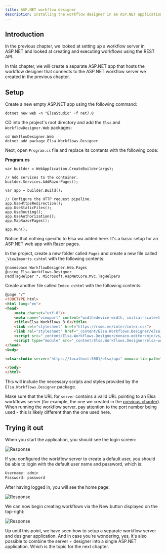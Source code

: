 ```yaml
---
title: ASP.NET workflow designer
description: Installing the workflow designer in an ASP.NET application. 
---
```


## Introduction

In the previous chapter, we looked at setting up a workflow server in ASP.NET and looked at creating and executing workflows using the REST API.

In this chapter, we will create a separate ASP.NET app that hosts the workflow designer that connects to the ASP.NET workflow server we created in the previous chapter. 

## Setup

Create a new empty ASP.NET app using the following command:

```shell
dotnet new web -n "ElsaStudio" -f net7.0
```

CD into the project's root directory and add the `Elsa` and `WorkflowDesigner.Web` packages:

```shell
cd WokflowDesigner.Web
dotnet add package Elsa.Workflows.Designer
```

Next, open `Program.cs` file and replace its contents with the following code:

**Program.cs**

```clike
var builder = WebApplication.CreateBuilder(args);

// Add services to the container.
builder.Services.AddRazorPages();

var app = builder.Build();

// Configure the HTTP request pipeline.
app.UseHttpsRedirection();
app.UseStaticFiles();
app.UseRouting();
app.UseAuthorization();
app.MapRazorPages();

app.Run();
```

Notice that nothing specific to Elsa wa added here. It's a basic setup for an ASP.NET web app with Razor pages.

In the project, create a new folder called `Pages` and create a new file called `_ViewImports.cshtml` with the following contents:

```razor
@namespace WorkflowDesigner.Web.Pages
@using Elsa.Workflows.Designer
@addTagHelper *, Microsoft.AspNetCore.Mvc.TagHelpers
```

Create another file called `Index.cshtml` with the following contents:

```html
@page "/"
<!DOCTYPE html>
<html lang="en">
<head>
    <meta charset="utf-8"/>
    <meta name="viewport" content="width=device-width, initial-scale=1.0"/>
    <title>Elsa Workflows 3.0</title>
    <link rel="stylesheet" href="https://rsms.me/inter/inter.css">
    <link rel="stylesheet" href="_content/Elsa.Workflows.Designer/elsa-workflows-designer/elsa-workflows-designer.css">
    <script src="_content/Elsa.Workflows.Designer/monaco-editor/min/vs/loader.js"></script>
    <script type="module" src="_content/Elsa.Workflows.Designer/elsa-workflows-designer/elsa-workflows-designer.esm.js"></script>
</head>
<body>

<elsa-studio server="https://localhost:5001/elsa/api" monaco-lib-path="/_content/Elsa.Workflows.Designer/monaco-editor/min"></elsa-studio>

</body>
</html>
```

This will include the necessary scripts and styles provided by the `Elsa.Workflows.Designer` package.

Make sure that the URL for `server` contains a valid URL pointing to an Elsa workflows server (for example, the one we created in the [previous chapter](./aspnet-apps-workflow-server)).
When running the workflow server, pay attention to the port number being used - this is likely different than the one used here. 

## Trying it out

When you start the application, you should see the login screen:

![Response](/installation/designer-login.png)

If you configured the workflow server to create a default user, you should be able to login with the default user name and password, which is:

```html
Username: admin
Password: password
```

After having logged in, you will see the home page:

![Response](/installation/designer-home.png)

We can now begin creating workflows via the New button displayed on the top-right:

![Response](/installation/designer-demo.gif)

Up until this point, we have seen how to setup a separate workflow server and designer application. And in case you're wondering, yes, it's also possible to combine the server + designer into a single ASP.NET application.
Which is the topic for the next chapter.